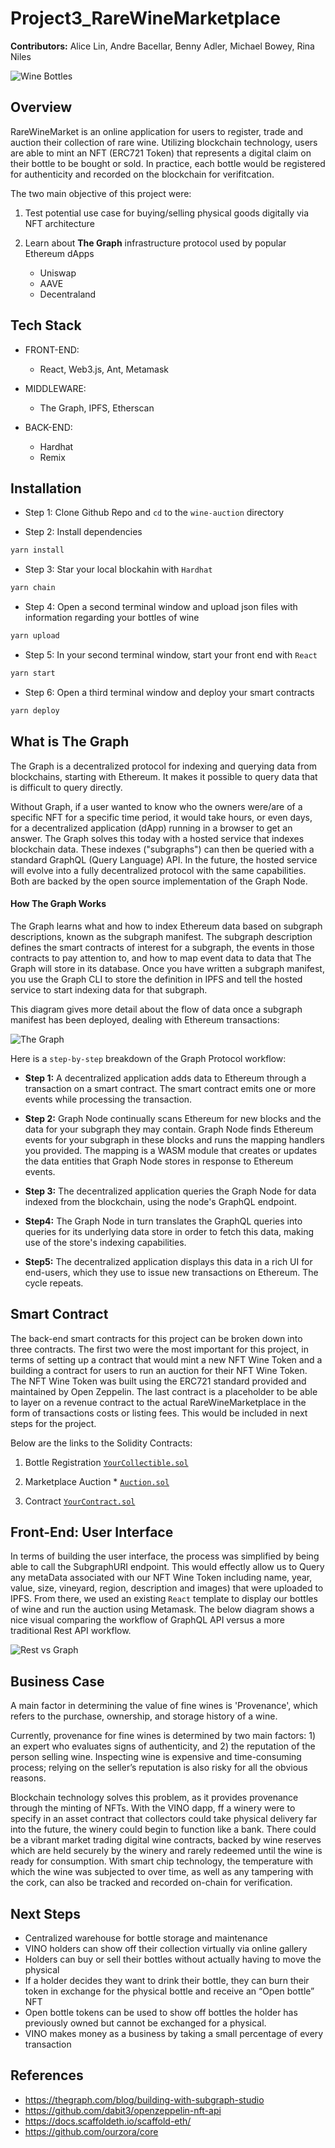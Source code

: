 # Project3_RareWineMarketplace

**Contributors:** Alice Lin, Andre Bacellar, Benny Adler, Michael Bowey, Rina Niles 

![Wine Bottles](/Images/crypto_wine.jpeg)


## Overview

RareWineMarket is an online application for users to register, trade and auction their collection of rare wine. Utilizing blockchain technology, users are able to mint an NFT (ERC721 Token) that represents a digital claim on their bottle to be bought or sold. In practice, each bottle would be registered for authenticity and recorded on the blockchain for verifitcation.

The two main objective of this project were:

1. Test potential use case for buying/selling physical goods digitally via NFT architecture

2. Learn about **The Graph** infrastructure protocol used by popular Ethereum dApps
    * Uniswap
    * AAVE
    * Decentraland

## Tech Stack

* FRONT-END:  
    * React, Web3.js, Ant, Metamask

* MIDDLEWARE: 
    * The Graph, IPFS, Etherscan

* BACK-END: 
    * Hardhat
    * Remix 

## Installation

* Step 1: Clone Github Repo and `cd` to the `wine-auction` directory

* Step 2: Install dependencies

``` Bash
yarn install
```

* Step 3: Star your local blockahin with `Hardhat`

``` bash
yarn chain
```

* Step 4: Open a second terminal window and upload json files with information regarding your bottles of wine

``` bash
yarn upload
```

* Step 5: In your second terminal window, start your front end with `React`

``` bash
yarn start
```

* Step 6: Open a third terminal window and deploy your smart contracts

``` bash
yarn deploy
```

## What is The Graph
The Graph is a decentralized protocol for indexing and querying data from blockchains, starting with Ethereum. It makes it possible to query data that is difficult to query directly.

Without Graph, if a user wanted to know who the owners were/are of a specific NFT for a specific time period, it would take hours, or even days, for a decentralized application (dApp) running in a browser to get an answer. The Graph solves this today with a hosted service that indexes blockchain data. These indexes ("subgraphs") can then be queried with a standard GraphQL (Query Language) API. In the future, the hosted service will evolve into a fully decentralized protocol with the same capabilities. Both are backed by the open source implementation of the Graph Node.

#### How The Graph Works
The Graph learns what and how to index Ethereum data based on subgraph descriptions, known as the subgraph manifest. The subgraph description defines the smart contracts of interest for a subgraph, the events in those contracts to pay attention to, and how to map event data to data that The Graph will store in its database. Once you have written a subgraph manifest, you use the Graph CLI to store the definition in IPFS and tell the hosted service to start indexing data for that subgraph.

This diagram gives more detail about the flow of data once a subgraph manifest has been deployed, dealing with Ethereum transactions:

![The Graph](/Images/thegraph.png)

Here is a `step-by-step` breakdown of the Graph Protocol workflow:

* **Step 1:** A decentralized application adds data to Ethereum through a transaction on a smart contract.
The smart contract emits one or more events while processing the transaction.

* **Step 2:** Graph Node continually scans Ethereum for new blocks and the data for your subgraph they may contain. Graph Node finds Ethereum events for your subgraph in these blocks and runs the mapping handlers you provided. The mapping is a WASM module that creates or updates the data entities that Graph Node stores in response to Ethereum events.

* **Step 3:** The decentralized application queries the Graph Node for data indexed from the blockchain, using the node's GraphQL endpoint. 

* **Step4:** The Graph Node in turn translates the GraphQL queries into queries for its underlying data store in order to fetch this data, making use of the store's indexing capabilities. 

* **Step5:** The decentralized application displays this data in a rich UI for end-users, which they use to issue new transactions on Ethereum. The cycle repeats.


## Smart Contract

The back-end smart contracts for this project can be broken down into three contracts. The first two were the most important for this project, in terms of setting up a contract that would mint a new NFT Wine Token and a building a contract for users to run an auction for their NFT Wine Token. The NFT Wine Token was built using the ERC721 standard provided and maintained by Open Zeppelin. The last contract is a placeholder to be able to layer on a revenue contract to the actual RareWineMarketplace in the form of transactions costs or listing fees. This would be included in next steps for the project.

Below are the links to the Solidity Contracts:

1. Bottle Registration [`YourCollectible.sol`](wine-auction/packages/hardhat/contracts/YourCollectible.sol)

2. Marketplace Auction  * [`Auction.sol`](wine-auction/packages/hardhat/contracts/Auction.sol)

3. Contract  [`YourContract.sol`](wine-auction/packages/hardhat/contracts/YourContract.sol)


## Front-End: User Interface

In terms of building the user interface, the process was simplified by being able to call the SubgraphURI endpoint. This would effectly allow us to Query any metaData associated with our NFT Wine Token including name, year, value, size, vineyard, region, description and images) that were uploaded to IPFS. From there, we used an existing `React` template to display our bottles of wine and run the auction using Metamask. The below diagram shows a nice visual comparing the workflow of GraphQL API versus a more traditional Rest API workflow.


![Rest vs Graph](/Images/rest_vs_graphql.jpeg)

## Business Case

A main factor in determining the value of fine wines is 'Provenance', which refers to the purchase, ownership, and storage history of a wine.

Currently, provenance for fine wines is determined by two main factors: 1) an expert who evaluates signs of authenticity, and 2) the reputation of the person selling wine.  Inspecting wine is expensive and time-consuming process; relying on the seller’s reputation is also risky for all the obvious reasons.

Blockchain technology solves this problem, as it provides provenance through the minting of NFTs. With the VINO dapp, ff a winery were to specify in an asset contract that collectors could take physical delivery far into the future, the winery could begin to function like a bank. There could be a vibrant market trading digital wine contracts, backed by wine reserves which are held securely by the winery and rarely redeemed until the wine is ready for consumption. With smart chip technology, the temperature with which the wine was subjected to over time, as well as any tampering with the cork, can also be tracked and recorded on-chain for verification.


## Next Steps

* Centralized warehouse for bottle storage and maintenance
* VINO holders can show off their collection virtually via online gallery
* Holders can buy or sell their bottles without actually having to move the physical
* If a holder decides they want to drink their bottle, they can burn their token in exchange for the physical bottle and receive an “Open bottle” NFT 
* Open bottle tokens can be used to show off bottles the holder has previously owned but cannot be exchanged for a physical.
* VINO makes money as a business by taking a small percentage of every transaction

## References

* https://thegraph.com/blog/building-with-subgraph-studio
* https://github.com/dabit3/openzeppelin-nft-api 
* https://docs.scaffoldeth.io/scaffold-eth/ 
* https://github.com/ourzora/core 
